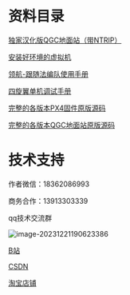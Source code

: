 # 资料目录

[独家汉化版QGC地面站（带NTRIP）](GGS.md)

[安装好环境的虚拟机](VMWARE.md)

[领航-跟随法编队使用手册](SWARM.md)

[四旋翼单机调试手册](https://cwkj-tech.yuque.com/org-wiki-cwkj-tech-fur0zy/ot8sbi/ctagtiosivuo6uq2)

[完整的各版本PX4固件原版源码](PX4.md)

[完整的各版本QGC地面站原版源码](QGC.md)

# 技术支持

作者微信：18362086993

商务合作：13913303339

qq技术交流群

![image-20231221190623386](https://xujunpic.oss-cn-nanjing.aliyuncs.com/image-20231221190623386.png)

[B站](https://space.bilibili.com/479817593?spm_id_from=333.1007.0.0)

[CSDN](https://blog.csdn.net/qq_38768959?type=blog)

[淘宝店铺](https://shop458667071.taobao.com/shop/view_shop.htm?spm=a21n57.1.0.0.6bd6523cMx1Fbu&appUid=RAzN8HWV6xjE4djiUHKpdFbFmFCrwkJ4qfhcSL65RdJ2qoiFSUz)
